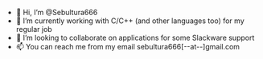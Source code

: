 - 👋 Hi, I’m @Sebultura666
- 🌱 I’m currently working with C/C++ (and other languages too) for my regular job
- 💞️ I’m looking to collaborate on applications for some Slackware support
- 📫 You can reach me from my email sebultura666[--at--]gmail.com

<!---
Sebultura666/Sebultura666 is a ✨ special ✨ repository because its `README.md` (this file) appears on your GitHub profile.
You can click the Preview link to take a look at your changes.
--->
